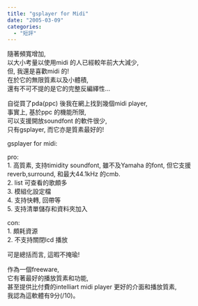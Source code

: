 ```yaml
---
title: "gsplayer for Midi"
date: "2005-03-09"
categories: 
  - "短評"
---
```


隨著頻寬增加,  
以大小考量以使用midi 的人已經較年前大大減少,  
但, 我還是喜歡midi 的!  
在於它的無限質素以及小體積,  
還有不可不提的是它的完整反編繹性...

自從買了pda(ppc) 後我在網上找到幾個midi player,  
事實上, 基於ppc 的機能所限,  
可以支援開放soundfont 的軟件很少,  
只有gsplayer, 而它亦是質素最好的!

gsplayer for midi:  
  
pro:  
1\. 高質素, 支持timidity soundfont, 雖不及Yamaha 的font, 但它支援reverb,surround, 和最大44.1kHz 的cmb.  
2\. list 可查看的歌頗多  
3\. 模組化設定檔  
4\. 支持快轉, 回帶等  
5\. 支持清單儲存和資料夾加入

con:  
1\. 頗耗資源  
2\. 不支持關閉lcd 播放

可是總括而言, 這暇不掩瑜!

作為一個freeware,  
它有著最好的播放質素和功能,  
甚至提供比付費的intelliart midi player 更好的介面和播放質素,  
我認為這軟體有9分(/10)。
